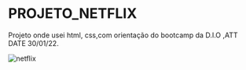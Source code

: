 <h1>PROJETO_NETFLIX</h1>

<p>Projeto onde usei html, css,com orientação do bootcamp da D.I.O ,ATT DATE 30/01/22.</p>


![netflix](https://user-images.githubusercontent.com/94874005/151727294-623c52f3-8e7b-4e23-9f95-5931050dfcf0.jpg) 

